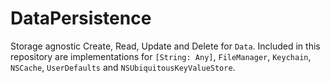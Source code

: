 # DataPersistence

Storage agnostic Create, Read, Update and Delete for  `Data`. 
Included in this repository are implementations for `[String: Any]`, `FileManager`, `Keychain`, `NSCache`, `UserDefaults` and `NSUbiquitousKeyValueStore`.

